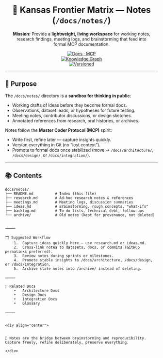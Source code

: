 <div align="center">

# 📝 Kansas Frontier Matrix — Notes (`/docs/notes/`)

**Mission:** Provide a **lightweight, living workspace** for working notes,  
research findings, meeting logs, and brainstorming that feed into  
formal MCP documentation.  

[![Docs · MCP](https://img.shields.io/badge/Docs-MCP-blue)](../)  
[![Knowledge Graph](https://img.shields.io/badge/Linked-Knowledge%20Graph-green)](../architecture/knowledge-graph.md)  
[![Versioned](https://img.shields.io/badge/Notes-Versioned-orange)](README.md)  

</div>

---

## 🎯 Purpose

The `/docs/notes/` directory is a **sandbox for thinking in public**:  
- Working drafts of ideas before they become formal docs.  
- Observations, dataset leads, or hypotheses for future testing.  
- Meeting notes, contributor discussions, or design sketches.  
- Annotated references from research, oral histories, or archives.  

Notes follow the **Master Coder Protocol (MCP)** spirit:  
- Write first, refine later — capture insights quickly.  
- Version everything in Git (no “lost context”).  
- Promote to formal docs once stabilized (move → `/docs/architecture/`, `/docs/design/`, or `/docs/integration/`).  

---

## 📚 Contents

```text
docs/notes/
├── README.md          # Index (this file)
├── research.md        # Ad-hoc research notes & references
├── meetings.md        # Meeting logs, discussion summaries
├── ideas.md           # Brainstorming, rough concepts, "what-ifs"
├── backlog.md         # To-do lists, technical debt, follow-ups
└── archive/           # Old notes (kept for provenance, not deleted)


⸻

🗂️ Suggested Workflow
	1.	Capture ideas quickly here — use research.md or ideas.md.
	2.	Cross-link notes to datasets, docs, or commits (GitHub permalinks preferred).
	3.	Review notes during sprints or milestones.
	4.	Promote stable insights to /docs/architecture, /docs/design, or /docs/integration.
	5.	Archive stale notes into /archive/ instead of deleting.

⸻

🔗 Related Docs
	•	Architecture Docs
	•	Design Docs
	•	Integration Docs
	•	Glossary

⸻


<div align="center">


📝 Notes are the bridge between brainstorming and reproducibility.
Capture freely, refine deliberately, preserve everything.

</div>